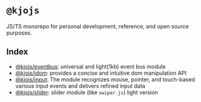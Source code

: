 # `@kjojs`

JS/TS monorepo for personal development, reference, and open source purposes.

## Index

- [@kjojs/eventbus](./packages/eventbus/): universal and light(1kb) event bus module
- [@kjojs/idom](./packages/idom/): provides a concise and intuitive dom manipulation API
- [@kjojs/input](./packages/input/): The module recognizes mouse, pointer, and touch-based various input events and delivers refined input data
- [@kjojs/slider](./packages/slider/): slider module (like `swiper.js`) light version